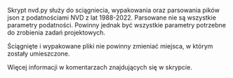 Skrypt nvd.py służy do sciągniecia, wypakowania oraz parsowania pików json z podatnościami NVD z lat 1988-2022.
Parsowane nie są wszystkie parametry podatności. Powinny jednak być wszystkie parametry potrzebne do zrobienia zadań projektowych.

Ściągnięte i wypakowane pliki nie powinny zmieniać miejsca, w którym zostały umieszczone.

Więcej informacji w komentarzach znajdujących się w skrypcie.
